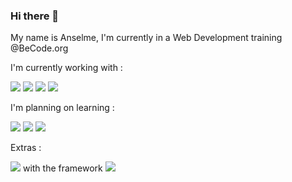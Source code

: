 ### Hi there 👋

My name is Anselme,
I'm currently in a Web Development training @BeCode.org

I'm currently working with : 

<img src="https://img.shields.io/badge/HTML5-E34F26?style=for-the-badge&logo=html5&logoColor=white" />
<img src="https://img.shields.io/badge/CSS3-1572B6?style=for-the-badge&logo=css3&logoColor=white" />
<img src="https://img.shields.io/badge/JavaScript-323330?style=for-the-badge&logo=javascript&logoColor=F7DF1E" />
<img src="https://img.shields.io/badge/React-20232A?style=for-the-badge&logo=react&logoColor=61DAFB" />

I'm planning on learning : 

<img src="https://img.shields.io/badge/TypeScript-007ACC?style=for-the-badge&logo=typescript&logoColor=white" />
<img src="https://img.shields.io/badge/Express.js-000000?style=for-the-badge&logo=express&logoColor=white" />
<img src="https://img.shields.io/badge/Node.js-339933?style=for-the-badge&logo=nodedotjs&logoColor=white" />

Extras : 

<img src="https://img.shields.io/badge/PHP-777BB4?style=for-the-badge&logo=php&logoColor=white" /> with the framework <img src="https://img.shields.io/badge/Laravel-FF2D20?style=for-the-badge&logo=laravel&logoColor=white" />
